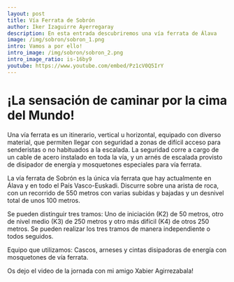 ```yaml
---
layout: post
title: Vía Ferrata de Sobrón
author: Iker Izaguirre Ayerregaray
description: En esta entrada descubriremos una vía ferrata de Álava
image: /img/sobron/sobron_1.png
intro: Vamos a por ello!
intro_image: /img/sobron/sobron_2.png
intro_image_ratio: is-16by9
youtube: https://www.youtube.com/embed/Pz1cV0Q5IrY
---
```


# ¡La sensación de caminar por la cima del Mundo!

Una vía ferrata es un itinerario, vertical u horizontal, equipado con diverso material, que permiten llegar con seguridad a zonas de difícil acceso para senderistas o no habituados a la escalada. La seguridad corre a cargo de un cable de acero instalado en toda la vía, y un arnés de escalada provisto de disipador de energía y mosquetones especiales para vía ferrata.

La vía ferrata de Sobrón es la única vía ferrata que hay actualmente en Álava y en todo el País Vasco-Euskadi. Discurre sobre una arista de roca, con un recorrido de 550 metros con varias subidas y bajadas y un desnivel total de unos 100 metros.

Se pueden distinguir tres tramos: Uno de iniciación (K2) de 50 metros, otro de nivel medio (K3) de 250 metros y otro más difícil (K4) de otros 250 metros. Se pueden realizar los tres tramos de manera independiente o todos seguidos.

Equipo que utilizamos: Cascos, arneses y cintas disipadoras de energía con mosquetones de vía ferrata.

Os dejo el video de la jornada con mi amigo Xabier Agirrezabala!
